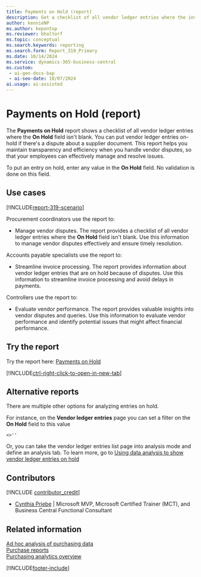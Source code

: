 ```yaml
---
title: Payments on Hold (report)
description: Get a checklist of all vendor ledger entries where the invoice is in dispute and the On Hold field isn't blank.
author: kennieNP
ms.author: kepontop
ms.reviewer: bholtorf
ms.topic: conceptual
ms.search.keywords: reporting
ms.search.form: Report_319_Primary
ms.date: 10/14/2024
ms.service: dynamics-365-business-central
ms.custom:
 - ai-gen-docs-bap
 - ai-seo-date: 10/07/2024
ai.usage: ai-assisted
---
```


# Payments on Hold (report)

The **Payments on Hold** report shows a checklist of all vendor ledger entries where the **On Hold** field isn't blank. You can put vendor ledger entries on-hold if there's a dispute about a supplier document. This report helps you maintain transparency and efficiency when you handle vendor disputes, so that your employees can effectively manage and resolve issues.

To put an entry on hold, enter any value in the **On Hold** field. No validation is done on this field.

## Use cases

[!INCLUDE[report-319-scenario](../includes/report-319-scenario-include.md)]

<!-- 
Prompt
Below is a report in an ERP system. Provide 3-4 use cases for different personas working with procurement.
Format like this:    
  
As a <persona>, use the report to    
* use case 1  
* use case 2    

Do not capitalize the persona names. 

## Report description
Shows vendor ledger entries where the On Hold field isn't blank.

### What the report does
Vendor ledger entries may be placed on On Hold, if there is a dispute/query about the supplier document. To place any entry On Hold, enter a non-blank value as there is no validation on this field.

This report will then allow you to print a checklist of all vendor ledger entries where the On Hold field isn't blank.

### Use cases
Print a checklist of all vendor ledger entries where the invoice is in dispute and the On Hold field isn't blank.

Please include your data sources and URLs
 -->

Procurement coordinators use the report to:

* Manage vendor disputes. The report provides a checklist of all vendor ledger entries where the **On Hold** field isn't blank. Use this information to manage vendor disputes effectively and ensure timely resolution.

Accounts payable specialists use the report to:

* Streamline invoice processing. The report provides information about vendor ledger entries that are on hold because of disputes. Use this information to streamline invoice processing and avoid delays in payments.

Controllers use the report to:

* Evaluate vendor performance. The report provides valuable insights into vendor disputes and queries. Use this information to evaluate vendor performance and identify potential issues that might affect financial performance.

## Try the report

Try the report here: [Payments on Hold](https://businesscentral.dynamics.com?report=319)

[!INCLUDE[ctrl-right-click-to-open-in-new-tab](../includes/ctrl-right-click-to-open-in-new-tab.md)]

## Alternative reports

There are multiple other options for analyzing entries on hold. 

For instance, on the **Vendor ledger entries** page you can set a filter on the **On Hold** field to this value
``` Filter
<>''
```

Or, you can take the vendor ledger entries list page into analysis mode and define an analysis tab. To learn more, go to
[Using data analysis to show vendor ledger entries on hold](../ad-hoc-analysis-purchasing.md#example-finance-accounts-payable---vendor-ledger-entries-on-hold)

## Contributors

[!INCLUDE [contributor_credit](../includes/contributor_credit.md)]

- [Cynthia Priebe](https://www.linkedin.com/in/cynthia-priebe-dcp/) | Microsoft MVP, Microsoft Certified Trainer (MCT), and Business Central Functional Consultant


## Related information

[Ad hoc analysis of purchasing data](../ad-hoc-analysis-purchasing.md)  
[Purchase reports](../purchase-reports.md)  
[Purchasing analytics overview](../purchasing-analytics-overview.md)  

[!INCLUDE[footer-include](../includes/footer-banner.md)]

